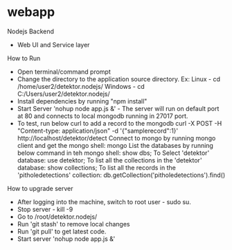 # webapp
Nodejs Backend
  * Web UI and Service layer
 
How to Run
  * Open terminal/command prompt
  * Change the directory to the application source directory. 
    Ex: Linux - cd /home/user2/detektor.nodejs/
 		Windows - cd C:/Users/user2/detektor.nodejs/
  * Install dependencies by running "npm install"
  * Start Server 'nohup node app.js &' - The server will run on default port at 80 and connects to local mongodb running in 27017 port.
  * To test, run below curl to add a record to the mongodb
       curl -X POST -H "Content-type: application/json" -d '{"samplerecord":1}' http://localhost/detektor/detect
    Connect to mongo by running mongo client and get the mongo shell:
       mongo
    List the databases by running below command in teh mongo shell:
       show dbs;
    To Select 'detektor' database:
       use detektor;
    To list all the collections in the 'detektor' database:
       show collections;
    To list all the records in the 'pitholedetections' collection:
       db.getCollection('pitholedetections').find()

How to upgrade server

  * After logging into the machine, switch to root user - sudo su.
  * Stop server - kill -9 <node-process>
  * Go to /root/detektor.nodejs/
  * Run 'git stash' to remove local changes
  * Run 'git pull' to get latest code.
  * Start server 'nohup node app.js &'